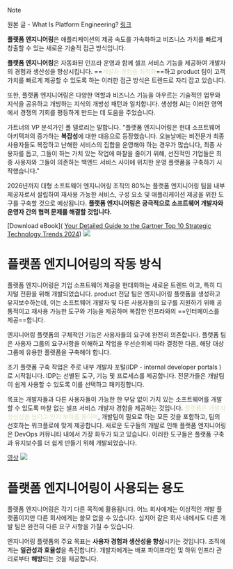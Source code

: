 > [!NOTE]
> 원본 글 - What Is Platform Engineering?   [링크](https://www.gartner.com/en/articles/what-is-platform-engineering)


**플랫폼 엔지니어링**은 애플리케이션의 제공 속도를 가속화하고 비즈니스 가치를 빠르게 창출할 수 있는 새로운 기술적 접근 방식입니다. 

**플랫폼 엔지니어링**은 자동화된 인프라 운영과 함께 셀프 서비스 기능을 제공하여 개발자의 경험과 생산성을 향상시킵니다. ==<font color="#d7e3bc">개발자 경험을 최적화</font>==하고 product 팀이 고객 가치를 빠르게 제공할 수 있도록 하는 이러한 접근 방식은 트렌드로 자리 잡고 있습니다. 

또한, 플랫폼 엔지니어링은 다양한 역할과 비즈니스 기능을 아우르는 기술적인 업무와 지식을 공유하고 개방하는 지식의 개방성 패턴과 일치합니다. 생성형 AI는 이러한 영역에서 경쟁의 기회를 평등하게 만드는 데 도움을 주었습니다. 

가트너의 VP 분석가인 폴 델로리는 말합니다. "플랫폼 엔지니어링은 현대 소프트웨어 아키텍처의 증가하는 **복잡성**에 대한 대응으로 등장했습니다. 오늘날에는 비전문가 최종 사용자들도 복잡하고 난해한 서비스의 집합을 운영해야 하는 경우가 많습니다, 최종 사용자를 돕고, 그들이 하는 가치 있는 작업에 마찰을 줄이기 위해, 선진적인 기업들은 최종 사용자와 그들이 의존하는 백엔드 서비스 사이에 위치한 운영 플랫폼을 구축하기 시작했습니다." 

2026년까지 대형 소프트웨어 엔지니어링 조직의 80%는 플랫폼 엔지니어링 팀을 내부 제공자로서 설립하여 재사용 가능한 서비스, 구성 요소 및 애플리케이션 제공을 위한 도구를 구축할 것으로 예상됩니다. **플랫폼 엔지니어링은 궁극적으로 소프트웨어 개발자와 운영자 간의 협력 문제를 해결할 것입니다.**

  
[Download eBook]( [Your Detailed Guide to the Gartner Top 10 Strategic Technology Trends 2024](https://www.gartner.com/en/information-technology/insights/top-technology-trends))
![](https://i.imgur.com/AIcX2Ck.png)


# 플랫폼 엔지니어링의 작동 방식 

플랫폼 엔지니어링은 기업 소프트웨어 제공을 현대화하는 새로운 트렌드 이고, 특히 디지털 전환을 위해 개발되었습니다. 
product 전담 팀은 엔지니어링 플랫폼을 생성하고 유지보수하는데, 이는 소프트웨어 개발자 및 다른 사용자들의 요구를 지원하기 위해 공통적이고 재사용 가능한 도구와 기능을 제공하며 복잡한 인프라와의 ==인터페이스를 제공==합니다. 

엔지니어링 플랫폼의 구체적인 기능은 사용자들의 요구에 완전히 의존합니다. 플랫폼 팀은 사용자 그룹의 요구사항을 이해하고 작업을 우선순위에 따라 결정한 다음, 해당 대상 그룹에 유용한 플랫폼을 구축해야 합니다. 

초기 플랫폼 구축 작업은 주로 내부 개발자 포털(IDP - internal developer portals )로 시작됩니다. IDP는 선별된 도구, 기능 및 프로세스를 제공합니다. 
전문가들은 개발팀이 쉽게 사용할 수 있도록 이를 선택하고 패키징합니다.

목표는 개발자들과 다른 사용자들이 가능한 한 부담 없이 가치 있는 소프트웨어를 개발할 수 있도록 마찰 없는 셀프 서비스 개발자 경험을 제공하는 것입니다. <font color="#d7e3bc">플랫폼은 개발자 생산성을 높이고 인지 부하를 줄이며</font>, 개발팀이 필요로 하는 모든 것을 포함하고, 팀의 선호하는 워크플로에 맞게 제공합니다.
새로운 도구들의 개발로 인해 플랫폼 엔지니어링은 DevOps 커뮤니티 내에서 가장 화두가 되고 있습니다. 이러한 도구들은 플랫폼 구축과 유지보수를 더 쉽게 만들기 위해 개발되었습니다.


[영상](https://www.youtube.com/watch?embeds_referring_euri=https%3A%2F%2Fwww.gartner.com%2F&embeds_referring_origin=https%3A%2F%2Fwww.gartner.com&source_ve_path=MzY4NDIsMjg2NjQsMTY0NTAz&feature=emb_share&v=Lq-G2GyLsFk)
![](https://i.imgur.com/BmXgfIt.png)

# 플랫폼 엔지니어링이 사용되는 용도 

플랫폼 엔지니어링은 각기 다른 목적에 활용됩니다. 
어느 회사에게는 이상적인 개발 플랫폼이지만 다른 회사에게는 쓸모 없을 수 있습니다. 심지어 같은 회사 내에서도 다른 개발 팀은 완전히 다른 요구 사항을 가질 수 있습니다. 

엔지니어링 플랫폼의 주요 목표는 **사용자 경험과 생산성을 향상**시키는 것입니다. 조직에게는 **일관성과 효율성**을 촉진합니다. 개발자에게는 배포 파이프라인 및 하위 인프라 관리로부터 **해방**되는 것을 제공합니다. 

